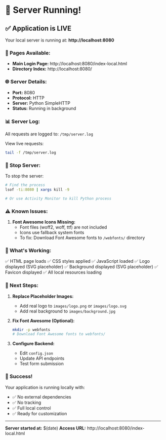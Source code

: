 # 🚀 Server Running!

## ✅ Application is LIVE

Your local server is running at:
**http://localhost:8080**

### 📄 Pages Available:

- **Main Login Page:** http://localhost:8080/index-local.html
- **Directory Index:** http://localhost:8080/

### 🌐 Server Details:

- **Port:** 8080
- **Protocol:** HTTP
- **Server:** Python SimpleHTTP
- **Status:** Running in background

### 📊 Server Log:

All requests are logged to: `/tmp/server.log`

View live requests:
```bash
tail -f /tmp/server.log
```

### 🛑 Stop Server:

To stop the server:
```bash
# Find the process
lsof -ti:8080 | xargs kill -9

# Or use Activity Monitor to kill Python process
```

### ⚠️ Known Issues:

1. **Font Awesome Icons Missing:**
   - Font files (woff2, woff, ttf) are not included
   - Icons use fallback system fonts
   - To fix: Download Font Awesome fonts to `/webfonts/` directory

### 🔧 What's Working:

✅ HTML page loads
✅ CSS styles applied
✅ JavaScript loaded
✅ Logo displayed (SVG placeholder)
✅ Background displayed (SVG placeholder)
✅ Favicon displayed
✅ All local resources loading

### 📝 Next Steps:

1. **Replace Placeholder Images:**
   - Add real logo to `images/logo.png` or `images/logo.svg`
   - Add real background to `images/background.jpg`

2. **Fix Font Awesome (Optional):**
   ```bash
   mkdir -p webfonts
   # Download Font Awesome fonts to webfonts/
   ```

3. **Configure Backend:**
   - Edit `config.json`
   - Update API endpoints
   - Test form submission

### 🎉 Success!

Your application is running locally with:
- ✅ No external dependencies
- ✅ No tracking
- ✅ Full local control
- ✅ Ready for customization

---

**Server started at:** $(date)
**Access URL:** http://localhost:8080/index-local.html
